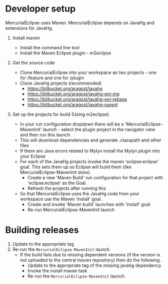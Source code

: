
# Developer setup

MercurialEclipse uses Maven. MercurialEclipse depends on JavaHg and extensions for JavaHg.

1. Install maven
    * Install the command line tool
    * Install the Maven Eclipse plugin - m2eclipse 

2. Get the source code
    * Clone MercurialEclipse into your workspace as two projects - one for /feature and one for /plugin 
    * Clone JavaHg projects (recommended)
        * https://bitbucket.org/aragost/javahg 
        * https://bitbucket.org/aragost/javahg-ext-mq
        * https://bitbucket.org/aragost/javahg-ext-rebase
        * https://bitbucket.org/aragost/javahg-parent

3. Set up the projects for build (Using m2eclipse)
    * In your run configuration dropdown there will be a 'MercurialEclipse-MavenInit' launch - select the 
      plugin project in the navigator view and then run this launch.
    * This will download dependencies and generate .classpath and other files
    * If there are Java errors related to Mylyn install the Mylyn plugin into your Eclipse
    * For each of the JavaHg projects invoke the maven 'eclipse:eclipse' goal. This sets them up so Eclipse 
      will build them  (like MercurialEclipse-MavenInit does).
        * Create a new 'Maven Build' run configuration for that project with 'eclipse:eclipse' as the Goal.
        * Refresh the projects after running this 
    * So that MercurialEclipse uses the JavaHg code from your workspace use the Maven 'install' goal. 
        * Create and invoke 'Maven build' launches with 'install' goal
        * Re-run MercurialEclipse-MavenInit launch

# Building releases
  
1. Update to the appropriate tag
2. Re-run the `MercurialEclipse-MavenInit` launch. 
    * If the build fails due to missing dependent versions (if the version is not uploaded to the central 
      maven repository) then do the following.
        * Update to the appropriate tag of the missing javahg dependency
        * Invoke the install maven task
        * Re-run the `MercurialEclipse-MavenInit` launch.
